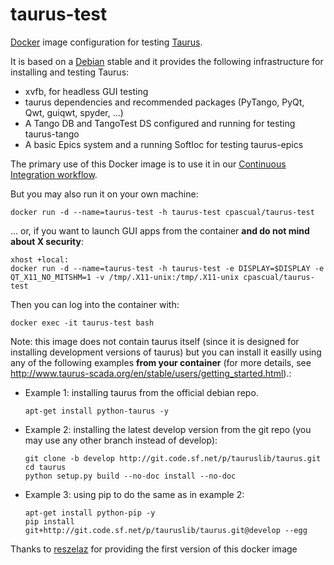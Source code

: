 # taurus-test

[Docker](http://www.docker.com) image configuration for testing [Taurus](http://www.taurus-scada.org).

It is based on a [Debian](http://www.debian.org) stable and it provides the following infrastructure for installing and testing Taurus:

- xvfb, for headless GUI testing
- taurus dependencies and recommended packages (PyTango, PyQt, Qwt, guiqwt, spyder, ...)
- A Tango DB and TangoTest DS configured and running for testing taurus-tango
- A basic Epics system and a running SoftIoc for testing taurus-epics
 
The primary use of this Docker image is to use it in our [Continuous Integration workflow](https://travis-ci.org/cpascual/taurus).

But you may also run it on your own machine:

~~~~
docker run -d --name=taurus-test -h taurus-test cpascual/taurus-test
~~~~

... or, if you want to launch GUI apps from the container **and do not mind about X security**:

~~~~
xhost +local:
docker run -d --name=taurus-test -h taurus-test -e DISPLAY=$DISPLAY -e QT_X11_NO_MITSHM=1 -v /tmp/.X11-unix:/tmp/.X11-unix cpascual/taurus-test
~~~~

Then you can log into the container with:

~~~~
docker exec -it taurus-test bash
~~~~

Note: this image does not contain taurus itself (since it is designed for installing development versions of taurus) but you can install it easilly using any of the following examples **from your container** (for more details, see http://www.taurus-scada.org/en/stable/users/getting_started.html).:


- Example 1: installing taurus from the official debian repo.
  
  ~~~~
  apt-get install python-taurus -y
  ~~~~

- Example 2: installing the latest develop version from the git repo (you may use any other branch instead of develop):
  
  ~~~~
  git clone -b develop http://git.code.sf.net/p/tauruslib/taurus.git
  cd taurus
  python setup.py build --no-doc install --no-doc
  ~~~~

- Example 3: using pip to do the same as in example 2:
 
  ~~~~
  apt-get install python-pip -y
  pip install git+http://git.code.sf.net/p/tauruslib/taurus.git@develop --egg
  ~~~~
  


Thanks to [reszelaz](https://github.com/reszelaz) for providing the first version of this docker image
